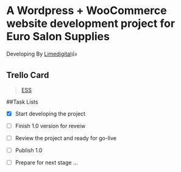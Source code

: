 
# A Wordpress + WooCommerce website development project for Euro Salon Supplies 
Developing By [Limedigital](https://limedigital.co.nz/)👍

## Trello Card
<blockquote class="trello-card"><a href="https:&#x2F;&#x2F;trello.com&#x2F;c&#x2F;jmSK1AOq&#x2F;377-ess">ESS</a></blockquote>

##Task Lists
- [x] Start developing the project
- [ ] Finish 1.0 version for reveiw
- [ ] Review the project and ready for go-live
- [ ] Publish 1.0
- [ ] Prepare for next stage ...

 